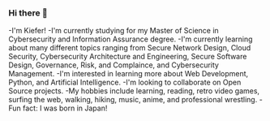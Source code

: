 ### Hi there 👋

-I'm Kiefer!
-I'm currently studying for my Master of Science in Cybersecurity and Information Assurance degree.
-I'm currently learning about many different topics ranging from Secure Network Design, Cloud Security, Cybersecurity Architecture and Engineering, Secure Software Design, Governance, Risk, and Complaince, and Cybersecurity Management.
-I'm interested in learning more about Web Development, Python, and Artificial Intelligence.
-I'm looking to collaborate on Open Source projects.
-My hobbies include learning, reading, retro video games, surfing the web, walking, hiking, music, anime, and professional wrestling.
-Fun fact: I was born in Japan!

<!--
**kieferland/kieferland** is a ✨ _special_ ✨ repository because its `README.md` (this file) appears on your GitHub profile.

Here are some ideas to get you started:

- 🔭 I’m currently working on ...
- 🌱 I’m currently learning ...
- 👯 I’m looking to collaborate on ...
- 🤔 I’m looking for help with ...
- 💬 Ask me about ...
- 📫 How to reach me: ...
- 😄 Pronouns: ...
- ⚡ Fun fact: ...
-->
